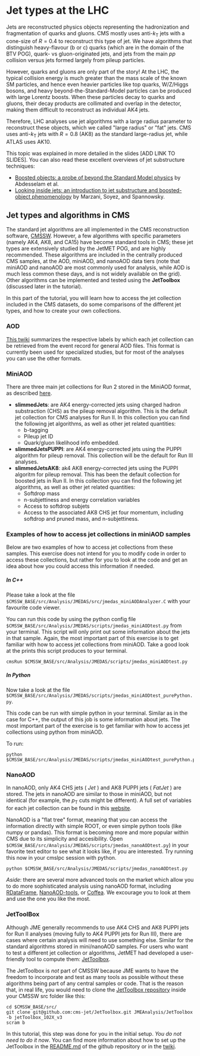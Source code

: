 # Jet types at the LHC

Jets are reconstructed physics objects representing the hadronization and fragmentation of quarks and gluons. CMS mostly uses anti-$k_{\mathrm{T}}$ jets with a cone-size of $R=0.4$ to reconstruct this type of jet. We have algorithms that distinguish heavy-flavour (b or c) quarks (which are in the domain of the BTV POG), quark- vs gluon-originated jets, and jets from the main $pp$ collision versus jets formed largely from pileup particles. 

However, quarks and gluons are only part of the story! At the LHC, the typical collision energy is much greater than the mass scale of the known SM particles, and hence even heavier particles like top quarks, W/Z/Higgs bosons, and heavy beyond-the-Standard-Model particles can be produced with large Lorentz boosts. When these particles decay to quarks and gluons, their decay products are collimated and overlap in the detector, making them difficult to reconstruct as individual AK4 jets. 

Therefore, LHC analyses use jet algorithms with a large radius parameter to reconstruct these objects, which we called "large radius" or "fat" jets. CMS uses anti-$k_{\mathrm{T}}$ jets with $R=0.8$ (AK8) as the standard large-radius jet, while ATLAS uses AK10. 

This topic was explained in more detailed in the slides [ADD LINK TO SLIDES]. You can also read these excellent overviews of jet substructure techniques:

- [Boosted objects: a probe of beyond the Standard Model physics](http://arxiv.org/abs/1012.5412) by Abdesselam et al.
- [Looking inside jets: an introduction to jet substructure and boosted-object phenomenology](https://arxiv.org/abs/1901.10342) by Marzani, Soyez, and Spannowsky.

## Jet types and algorithms in CMS

The standard jet algorithms are all implemented in the CMS reconstruction software, [CMSSW](github.com/cms-sw/cmssw). However, a few algorithms with specific parameters (namely AK4, AK8, and CA15) have become standard tools in CMS; these jet types are extensively studied by the JetMET POG, and are highly recommended. These algorithms are included in the centrally produced CMS samples, at the AOD, miniAOD, and nanoAOD data tiers (note that miniAOD and nanoAOD are most commonly used for analysis, while AOD is much less common these days, and is not widely available on the grid). Other algorithms can be implemented and tested using the **JetToolbox** (discussed later in the tutorial).  

In this part of the tutorial, you will learn how to access the jet collection included in the CMS datasets, do some comparisons of the different jet types, and how to create your own collections. 


### AOD 

[This twiki](https://twiki.cern.ch/twiki/bin/view/CMSPublic/SWGuideDataFormatRecoJets) summarizes the respective labels by which each jet collection can be retrieved from the event record for general AOD files. This format is currently been used for specialized studies, but for most of the analyses you can use the other formats.

### MiniAOD

There are three main jet collections for Run 2 stored in the MiniAOD format, as described [here](https://twiki.cern.ch/twiki/bin/view/CMSPublic/WorkBookMiniAOD2017#Jets).
 * **slimmedJets**: are AK4 energy-corrected jets using charged hadron substraction (CHS) as the pileup removal algorithm. This is the default jet collection for CMS analyses for Run II. In this collection you can find the following jet algorithms, as well as other jet related quantities:
   * b-tagging 
   * Pileup jet ID
   * Quark/gluon likelihood info embedded.
 * **slimmedJetsPUPPI**: are AK4 energy-corrected jets using the PUPPI algorithm for pileup removal. This collection will be the default for Run III analyses.
 * **slimmedJetsAK8**: ak4 AK8 energy-corrected jets using the PUPPI algoritm for pileup removal. This has been the default collection for boosted jets in Run II. In this collection you can find the following jet algorithms, as well as other jet related quantities:
   * Softdrop mass
   * n-subjettiness and energy correlation variables
   * Access to softdrop subjets
   * Access to the associated AK8 CHS jet four momentum, including softdrop and pruned mass, and n-subjettiness.

### Examples of how to access jet collections in miniAOD samples

Below are two examples of how to access jet collections from these samples. This exercise does not intend for you to modify code in order to access these collections, but rather for you to look at the code and get an idea about how you could access this information if needed.

##### In C++

Please take a look at the file `$CMSSW_BASE/src/Analysis/JMEDAS/src/jmedas_miniAODAnalyzer.C` with your favourite code viewer.

You can run this code by using the python config file `$CMSSW_BASE/src/Analysis/JMEDAS/scripts/jmedas_miniAODtest.py` from your terminal. This script will only print out some information about the jets in that sample. Again, the most important part of this exercise is to get familiar with how to access jet collections from miniAOD. Take a good look at the prints this script produces to your terminal.

```
cmsRun $CMSSW_BASE/src/Analysis/JMEDAS/scripts/jmedas_miniAODtest.py
```

##### In Python

Now take a look at the file `$CMSSW_BASE/src/Analysis/JMEDAS/scripts/jmedas_miniAODtest_purePython.py`.

This code can be run with simple python in your terminal. Similar as in the case for C++, the output of this job is some information about jets. The most important part of the exercise is to get familiar with how to access jet collections using python from miniAOD.

To run:

```
python $CMSSW_BASE/src/Analysis/JMEDAS/scripts/jmedas_miniAODtest_purePython.py
```

### NanoAOD

In nanoAOD, only AK4 CHS jets ( _Jet_ ) and AK8 PUPPI jets ( _FatJet_ ) are stored. The jets in nanoAOD are similar to those in miniAOD, but not identical (for example, the $p_{\mathrm{T}}$ cuts might be different). A full set of variables for each jet collection can be found in this [website](https://cms-nanoaod-integration.web.cern.ch/integration/master-102X/mc102X_doc.html).

NanoAOD is a "flat tree" format, meaning that you can access the information directly with simple ROOT, or even simple python tools (like numpy or pandas). This format is becoming more and more popular within CMS due to its simplicity and accesibility. Open `$CMSSW_BASE/src/Analysis/JMEDAS/scripts/jmedas_nanoAODtest.py`) in your favorite text editor to see what it looks like, if you are interested. Try running this now in your cmslpc session with python.

```
python $CMSSW_BASE/src/Analysis/JMEDAS/scripts/jmedas_nanoAODtest.py
```

*Aside*: there are several more advanced tools on the market which allow you to do more sophisticated analysis using nanoAOD format, including [RDataFrame](https://root.cern/doc/master/classROOT_1_1RDataFrame.html), [NanoAOD-tools](https://github.com/cms-nanoAOD/nanoAOD-tools), or [Coffea](https://github.com/CoffeaTeam/coffea). We excourage you to look at them and use the one you like the most.

### JetToolBox

Although JME generally recommends to use AK4 CHS and AK8 PUPPI jets for Run II analyses (moving fully to AK4 PUPPI jets for Run III), there are cases where certain analysis will need to use something else. Similar for the standard algorithms stored in mini/nanoAOD samples. For users who want to test a different jet collection or algorithms, JetMET had developed a user-friendly tool to compute them: [JetToolbox](https://twiki.cern.ch/twiki/bin/view/CMS/JetToolbox).

The JetToolbox is *not* part of CMSSW because JME wants to have the freedom to incorporate and test as many tools as possible without these algorithms being part of any central samples or code. That is the reason that, in real life, you would need to clone the [JetToolbox repository](https://github.com/cms-jet/JetToolbox) inside your CMSSW src folder like this:

```
cd $CMSSW_BASE/src/
git clone git@github.com:cms-jet/JetToolbox.git JMEAnalysis/JetToolbox -b jetToolbox_102X_v3
scram b
```

In this tutorial, this step was done for you in the initial setup. _You do not need to do it now_. You can find more information about how to set up the JetToolbox in the [README.md](https://github.com/cms-jet/JetToolbox) of the github repository or in the [twiki](https://twiki.cern.ch/twiki/bin/view/CMS/JetToolbox).

